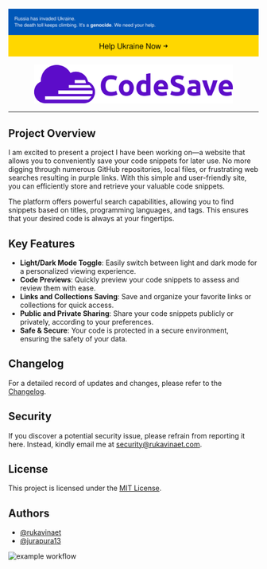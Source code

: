 [![SWUbanner](https://raw.githubusercontent.com/vshymanskyy/StandWithUkraine/main/banner2-direct.svg)](https://supportukrainenow.org/)

<div align="center">
  <img src="site/assets/media/logo-title.png" alt="Logo" width="400px">
</div>

---

## Project Overview

I am excited to present a project I have been working on—a website that allows you to conveniently save your code snippets for later use. No more digging through numerous GitHub repositories, local files, or frustrating web searches resulting in purple links. With this simple and user-friendly site, you can efficiently store and retrieve your valuable code snippets.

The platform offers powerful search capabilities, allowing you to find snippets based on titles, programming languages, and tags. This ensures that your desired code is always at your fingertips.

## Key Features

- **Light/Dark Mode Toggle**: Easily switch between light and dark mode for a personalized viewing experience.
- **Code Previews**: Quickly preview your code snippets to assess and review them with ease.
- **Links and Collections Saving**: Save and organize your favorite links or collections for quick access.
- **Public and Private Sharing**: Share your code snippets publicly or privately, according to your preferences.
- **Safe & Secure**: Your code is protected in a secure environment, ensuring the safety of your data.

## Changelog

For a detailed record of updates and changes, please refer to the [Changelog](changelog.md).

## Security

If you discover a potential security issue, please refrain from reporting it here. Instead, kindly email me at security@rukavinaet.com.

## License

This project is licensed under the [MIT License](LICENSE).

## Authors

- [@rukavinaet](https://www.github.com/rukavinaet)
- [@jurapura13](https://www.github.com/jurapura13)

![example workflow](https://github.com/rukavinaet/codesave/actions/workflows/deploy.yml/badge.svg)

